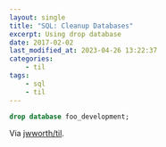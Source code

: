 ```yaml
---
layout: single
title: "SQL: Cleanup Databases"
excerpt: Using drop database
date: 2017-02-02
last_modified_at: 2023-04-26 13:22:37
categories:
    - til
tags:
    - sql
    - til
---
```


```sql
drop database foo_development;
```

Via [jwworth/til](https://github.com/jwworth/til).
